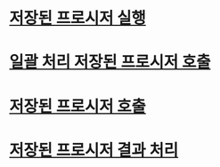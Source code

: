 # [저장된 프로시저 실행](running-stored-procedures.md)
# [일괄 처리 저장된 프로시저 호출](batching-stored-procedure-calls.md)
# [저장된 프로시저 호출](calling-a-stored-procedure.md)
# [저장된 프로시저 결과 처리](processing-stored-procedure-results.md)
